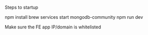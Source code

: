  Steps to startup

 npm install
 brew services start mongodb-community
 npm run dev

 
Make sure the FE app IP/domain is whitelisted
